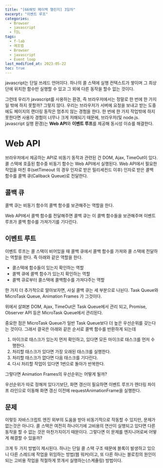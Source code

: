 ```yaml
---
title: "[66해빗 페이백 챌린지] 3일차"
excerpt: "이벤트 루프"
categories:
  - Browser
  - javascript
  - TIL
tags:
  - f-lab
  - 에프랩
  - Browser
  - javascript
  - Event loop
last_modified_at: 2023-05-22
toc: true
---
```


javascript는 단일 쓰레드 언어이다. 하나의 콜 스택에 실행 컨텍스트가 쌓이며 그 최상단에 위치한 함수만 실행할 수 있고 그 외에 다른 동작을 할수 없는 것이다.

그런데 우리가 javascript를 사용하는 환경, 즉 브라우저에서는 정말로 한 번에 한 가지 일 밖에 하지 못할까? 그렇지 않다. 우리는 브라우저가 서버에 요청을 보내고 받는 도중에도 페이지의 랜더링 동작은 멈추지 않는 경험을 한다. 한 번에 한 가지 작업밖에 하지 못한다면 사용자 경험이 너무나 크게 저해되기 때문에, 브라우저(및 node.js. javascript 실행 환경)는 **Web API**와 **이벤트 루프**를 제공해 동시성 이슈를 해결한다.

# Web API

브라우저에서 제공하는 API로 비동기 동작과 관련된 건 DOM, Ajax, TimeOut이 있다. 콜 스택에 호출된 함수중 비동기 함수는 Web API에서 실행된다. Web API에서 필요한 작업을 마친 후(setTimeout 의 경우 인자로 받은 밀리세컨드 이후) 인자로 받은 콜백 함수를 콜백 큐(Callback Queue)로 전달한다.

## 콜백 큐

콜백 큐는 비동기 함수의 콜백 함수를 보관해주는 역할을 한다.

Web API에서 콜백 함수를 전달해주면 콜백 큐는 이 콜백 함수들을 보관해주며 이벤트 루프가 콜백 함수를 가져가기를 기다린다.

## 이벤트 루트

이벤트 루프는 콜 스택이 비어있을 때 콜백 큐에서 콜백 함수를 가져와 콜 스택에 전달하는 역할을 한다. 즉 아래와 같은 역할을 한다.

- 콜스택에 함수들이 있는지 확인하는 역할
- 콜백 큐에 콜백 함수가 있는지 확인하는 역할
- 콜백 큐로부터 콜스택에 콜백함수를 가져다주는 역할

한 가지 더 추가적으로 알아보자면, 사실 콜백 큐는 세 부분으로 나뉜다. Task Queue와 MicroTask Queue, Animation Frames 가 그것이다.

위에서 살펴본 DOM, Ajax, TimeOut은 Task Queue에서 관리 되고, Promise, Observer API 등은 MicroTask Queue에서 관리된다.

중요한 점은 MicroTask Queue가 일반 Task Queue보다 더 높은 우선순위를 갖는다는 것이다. 그래서 결국은 아래와 같은 순서로 콜백 함수를 반환하게 되는데

1. 마이크로 태스크가 있는지 먼저 확인하고, 있다면 모든 마이크로 태스크를 먼저 수행한다.
2. 처리할 태스크가 있다면 가장 오래된 태스크를 실행한다.
3. 처리할 태스크가 없다면 다음 태스크를 기다린다.
4. 다시 처리할 작업이 있다면 1번으로 돌아가 반복한다.

그렇다면 Animation Frames의 우선순위는 어떻게 될까?

우선순위가 따로 정해져 있다기보단, 화면 갱신이 필요하면 이벤트 루프가 렌더링 파이프 라인으로 이동해 화면 갱신 이전에 requestAnimationFrame을 실행한다.

## 문제

이렇듯 자바스크립트 엔진 외부의 도움을 받아 비동기적으로 작동할 수 있지만, 문제가 없는것은 아니다. 콜 스택은 여전히 하나이기에 고비용의 연산이 실행되고 있다면 다른 동작을 할 수 없는 것은 마찬가지이기 때문이다. 그렇다면 이 문제를 엔지니어로써 어떻게 해결할 수 있을까?

크게 두 가지 방법이 제시된다. 하나는 단일 콜 스택 구조 때문에 블록이 발생하고 있으니 다른 스레드에 작업을 위임하는 방법(웹 워커)이고, 또 다른 하나는 블로킹의 원인이 되는 고비용 작업을 적절하게 쪼개서 실행하는(스케쥴링) 방법이다.
